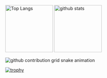 <p align="left"> 
  <img alt="Top Langs" height="150px" src="https://github-readme-stats.vercel.app/api/top-langs/?username=oonisidesu&layout=compact&count_private=true&show_icons=true&theme=onedark" />
  <img alt="github stats" height="150px" src="https://github-readme-stats.vercel.app/api?username=oonisidesu&count_private=true&show_icons=true&show_icons=true&theme=onedark" />
</p>
<picture>
  <source media="(prefers-color-scheme: dark)" srcset="https://raw.githubusercontent.com/{github_user_name}/{github_user_name}/output/github-contribution-grid-snake-dark.svg">
  <source media="(prefers-color-scheme: light)" srcset="https://raw.githubusercontent.com/{github_user_name}/{github_user_name}/output/github-contribution-grid-snake.svg">
  <img alt="github contribution grid snake animation" src="https://raw.githubusercontent.com/{github_user_name}/{github_user_name}/output/github-contribution-grid-snake.svg">
</picture>

[![trophy](https://github-profile-trophy.vercel.app/?username=oonisidesu&theme=onedark&column=7
)](https://github.com/ryo-ma/github-profile-trophy)
